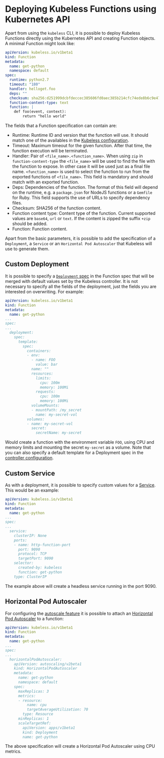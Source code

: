 # Deploying Kubeless Functions using Kubernetes API

Apart from using the `kubeless` CLI, it is possible to deploy Kubeless Functions directly using the Kubernetes API and creating Function objects. A minimal Function might look like:

```yaml
apiVersion: kubeless.io/v1beta1
kind: Function
metadata:
  name: get-python
  namespace: default
spec:
  runtime: python2.7
  timeout: "180"
  handler: helloget.foo
  deps: ""
  checksum: sha256:d251999dcbfdeccec385606fd0aec385b214cfc74ede8b6c9e47af71728f6e9a
  function-content-type: text
  function: |
    def foo(event, context):
        return "hello world"
```

The fields that a Function specification can contain are:

 - Runtime: Runtime ID and version that the function will use. It should match one of the availables in the [Kubeless configuration](/docs/function-controller-configuration).
 - Timeout: Maximum timeout for the given function. After that time, the function execution will be terminated.
 - Handler: Pair of `<file_name>.<function_name>`. When using `zip` in `function-content-type` the `<file_name>` will be used to find the file with the function to expose. In other case it will be used just as a final file name. `<function_name>` is used to select the function to run from the exported functions of `<file_name>`. This field is mandatory and should match with an exported function.
 - Deps: Dependencies of the function. The format of this field will depend on the runtime, e.g. a `package.json` for NodeJS functions or a `Gemfile` for Ruby. This field supports the use of URLs to specify dependency files.
 - Checksum: SHA256 of the function content.
 - Function content type: Content type of the function. Current supported values are `base64`, `url` or `text`. If the content is zipped the suffix `+zip` should be added.
 - Function: Function content.

Apart from the basic parameters, it is possible to add the specification of a `Deployment`, a `Service` or an `Horizontal Pod Autoscaler` that Kubeless will use to generate them.

## Custom Deployment

It is possible to specify a [`Deployment` spec](https://kubernetes.io/docs/concepts/workloads/controllers/deployment/#creating-a-deployment) in the Function spec that will be merged with default values set by the Kubeless controller. It is not necessary to specify all the fields of the deployment, just the fields you are interested on overwriting. For example:

```yaml
apiVersion: kubeless.io/v1beta1
kind: Function
metadata:
  name: get-python
...
spec:
...
  deployment:
    spec:
      template:
        spec:
          containers:
          - env:
            - name: FOO
              value: bar
            name: ""
            resources:
              limits:
                cpu: 100m
                memory: 100Mi
              requests:
                cpu: 100m
                memory: 100Mi
            volumeMounts:
            - mountPath: /my_secret
              name: my-secret-vol
          volumes:
          - name: my-secret-vol
            secret:
              secretName: my-secret
```

Would create a function with the environment variable `FOO`, using CPU and memory limits and mounting the secret `my-secret` as a volume. Note that you can also specify a default template for a Deployment spec in the [controller configuration](/docs/function-controller-configuration).

## Custom Service

As with a deployment, it is possible to specify custom values for a [Service](https://kubernetes.io/docs/concepts/services-networking/service). This would be an example:

```yaml
apiVersion: kubeless.io/v1beta1
kind: Function
metadata:
  name: get-python
...
spec:
...
  service:
    clusterIP: None
    ports:
    - name: http-function-port
      port: 9090
      protocol: TCP
      targetPort: 9090
    selector:
      created-by: kubeless
      function: get-python
    type: ClusterIP
```

The example above will create a headless service running in the port 9090.

## Horizontal Pod Autoscaler

For configuring the [autoscale feature](/docs/autoscaling) it is possible to attach an [Horizontal Pod Autoscaler](https://kubernetes.io/docs/tasks/run-application/horizontal-pod-autoscale/) to a function:

```yaml
apiVersion: kubeless.io/v1beta1
kind: Function
metadata:
  name: get-python
...
spec:
...
  horizontalPodAutoscaler:
    apiVersion: autoscaling/v2beta1
    kind: HorizontalPodAutoscaler
    metadata:
      name: get-python
      namespace: default
    spec:
      maxReplicas: 3
      metrics:
      - resource:
          name: cpu
          targetAverageUtilization: 70
        type: Resource
      minReplicas: 1
      scaleTargetRef:
        apiVersion: apps/v1beta1
        kind: Deployment
        name: get-python
```

The above specification will create a Horizontal Pod Autoscaler using CPU metrics.
